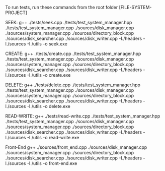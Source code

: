 To run tests, run these commands from the root folder [FILE-SYSTEM-PROJECT]

SEEK:
g++ ./tests/seek.cpp ./tests/test_system_manager.hpp ./tests/test_system_manager.cpp ./sources/disk_manager.cpp ./sources/system_manager.cpp ./sources/directory_block.cpp ./sources/disk_searcher.cpp ./sources/disk_writer.cpp -I./headers -I./sources -I./utils -o seek.exe

CREATE:
 g++ ./tests/create.cpp ./tests/test_system_manager.hpp ./tests/test_system_manager.cpp ./sources/disk_manager.cpp ./sources/system_manager.cpp ./sources/directory_block.cpp ./sources/disk_searcher.cpp ./sources/disk_writer.cpp -I./headers -I./sources -I./utils -o create.exe

DELETE:
 g++ ./tests/delete.cpp ./tests/test_system_manager.hpp ./tests/test_system_manager.cpp ./sources/disk_manager.cpp ./sources/system_manager.cpp ./sources/directory_block.cpp ./sources/disk_searcher.cpp ./sources/disk_writer.cpp -I./headers -I./sources -I./utils -o delete.exe

READ-WRITE:
 g++ ./tests/read-write.cpp ./tests/test_system_manager.hpp ./tests/test_system_manager.cpp ./sources/disk_manager.cpp ./sources/system_manager.cpp ./sources/directory_block.cpp ./sources/disk_searcher.cpp ./sources/disk_writer.cpp -I./headers -I./sources -I./utils -o read-write.exe

Front-End
 g++ ./sources/front_end.cpp ./sources/disk_manager.cpp ./sources/system_manager.cpp ./sources/directory_block.cpp ./sources/disk_searcher.cpp ./sources/disk_writer.cpp -I./headers -I./sources -I./utils -o front-end.exe
